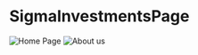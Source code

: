 # SigmaInvestmentsPage
![Home Page](url ".SigmaInvestmentsPage/images/other/main.jpg")
![About us](url "./images/other/about-us.jpg")
